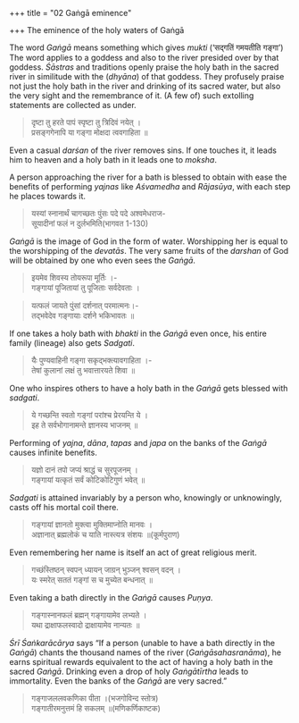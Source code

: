 +++
title = "02 Gaṅgā eminence"

+++
The eminence of the holy waters of Gaṅgā

The word *Gaṅgā* means something which gives *mukti* \(‘सद्गतिं गमयतीति गङ्गा’\) The word applies to a goddess and also to the river presided over by that goddess. *Śāstras* and traditions openly praise the holy bath in the sacred river in similitude with the \(*dhyāna*\) of that goddess. They profusely praise not just the holy bath in the river and drinking of its sacred water, but also the very sight and the remembrance of it. \(A few of\) such extolling statements are collected as under.

> दृष्टा तु हरते पापं स्पृष्टा तु त्रिदिवं नयेत् ।  
> प्रसङ्गगेनापि या गङ्गा मोक्षदा त्ववगाहिता ॥ 

Even a casual *darśan* of the river removes sins. If one touches it, it leads him to heaven and a holy bath in it leads one to *moksha*.

A person approaching the river for a bath is blessed to obtain with ease the benefits of performing *yajnas* like *Aśvamedha* and *Rājasūya*, with each step he places towards it.

		
> यस्यां स्नानार्थं चागच्छतः पुंसः पदे पदे अश्वमेधराज-  
सूयादीनां फलं न दुर्लभमिति\(भागवत 1-130\) 

*Gaṅgā* is the image of God in the form of water. Worshipping her is equal to the worshipping of the *devatās*. The very same fruits of the *darshan* of God will be obtained by one who even sees the *Gaṅgā*.

> इयमेव शिवस्य तोयरूपा मूर्तिः ।-  
> गङ्गायां पूजितायां तु पूजिताः सर्वदेवताः । 

> यत्फलं जायते पुंसां दर्शनात् परमात्मनः।-  
> तद्भवेदेव गङ्गायाः दर्शने भकिभावतः ॥ 

If one takes a holy bath with *bhakti* in the *Gaṅgā* even once, his entire family \(lineage\) also gets *Sadgati*.

> यैः पुण्यवाहिनी गङ्गा सकृद्भक्त्यावगाहिता ।-  
> तेषां कुलानां लक्षं तु भवात्तारयते शिवा ॥ 

One who inspires others to have a holy bath in the *Gaṅgā* gets blessed with *sadgati*.

> ये गच्छन्ति स्वतो गङ्गां परांश्च प्रेरयन्ति ये ।  
> इह ते सर्वभोगानामन्ते ज्ञानस्य भाजनम् ॥ 

Performing of *yajna*, *dāna*, *tapas* and *japa* on the banks of the *Gaṅgā* causes infinite benefits.

> यज्ञो दानं तपो जप्यं श्राद्धं च सुरपूजनम् ।  
> गङ्गायां यत्कृतं सर्वं कोटिकोटिगुणं भवेत् ॥ 

*Sadgati* is attained invariably by a person who, knowingly or unknowingly, casts off his mortal coil there.

> गङ्गायां ज्ञानतो मुक्त्वा मुक्तिमाप्नोति मानवः ।  
> अज्ञानात् ब्रह्मलोकं च याति नास्त्यत्र संशयः ॥\(कूर्मपुराण\) 

Even remembering her name is itself an act of great religious merit.

> गच्छंस्तिष्ठन् स्वपन् ध्यायन् जाग्रन् भुञ्जन् श्वसन् वदन् ।  
> यः स्मरेत् सततं गङ्गां स च मुच्येत बन्धनात् ॥ 

Even taking a bath directly in the *Gaṅgā* causes *Puṇya*.

		
> गङ्गास्नानफलं ब्रह्मन् गङ्गायामेव लभ्यते ।  
> यथा द्राक्षाफलस्वादो द्राक्षायामेव नान्यतः ॥ 

*Śrī Śaṅkarācārya* says “If a person \(unable to have a bath directly in the *Gaṅgā*\) chants the thousand names of the river \(*Gaṅgāsahasranāma*\), he earns spiritual rewards equivalent to the act of having a holy bath in the sacred *Gaṅgā*. Drinking even a drop of holy *Gaṅgātīrtha* leads to immortality. Even the banks of the *Gaṅgā* are very sacred.”

> गङ्गाजललवकणिका पीता ।\(भजगोविन्द स्तोत्र\)  
> गङ्गातीरमनुत्तमं हि सकलम् ॥\(मणिकर्णिकाष्टक\) 
